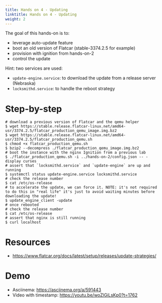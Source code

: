 ```yaml
---
title: Hands on 4 - Updating
linktitle: Hands on 4 - Updating
weight: 2
---
```


The goal of this hands-on is to:
* leverage auto-update feature
* boot an old version of Flatcar (stable-3374.2.5 for example)
* provision with ignition from hands-on-2
* control the update

Hint: two services are used:
* `update-engine.service`: to download the update from a release server (Nebraska)
* `locksmithd.service`: to handle the reboot strategy

# Step-by-step

```
# download a previous version of Flatcar and the qemu helper
$ wget https://stable.release.flatcar-linux.net/amd64-usr/3374.2.5/flatcar_production_qemu_image.img.bz2
$ wget https://stable.release.flatcar-linux.net/amd64-usr/3374.2.5/flatcar_production_qemu.sh
$ chmod +x flatcar_production_qemu.sh
$ bzip2 --decompress ./flatcar_production_qemu_image.img.bz2
# boot the instance with the nginx Ignition from a previous lab
$ ./flatcar_production_qemu.sh -i ../hands-on-2/config.json -- -display curses
# assert that `locksmithd.service` and `update-engine` are up and running
$ systemctl status update-engine.service locksmithd.service
# check the release number
$ cat /etc/os-release
# to accelerate the update, we can force it. NOTE: it's not required to do this in "real life" it's just to avoid waiting minutes before downloading the update!
$ update_engine_client -update
# once rebooted
# check the release number
$ cat /etc/os-release
# assert that nginx is still running
$ curl localhost
```

# Resources

* https://www.flatcar.org/docs/latest/setup/releases/update-strategies/

# Demo

* Asciinema: https://asciinema.org/a/591443
* Video with timestamp: https://youtu.be/woZlGiLsKp0?t=1762
